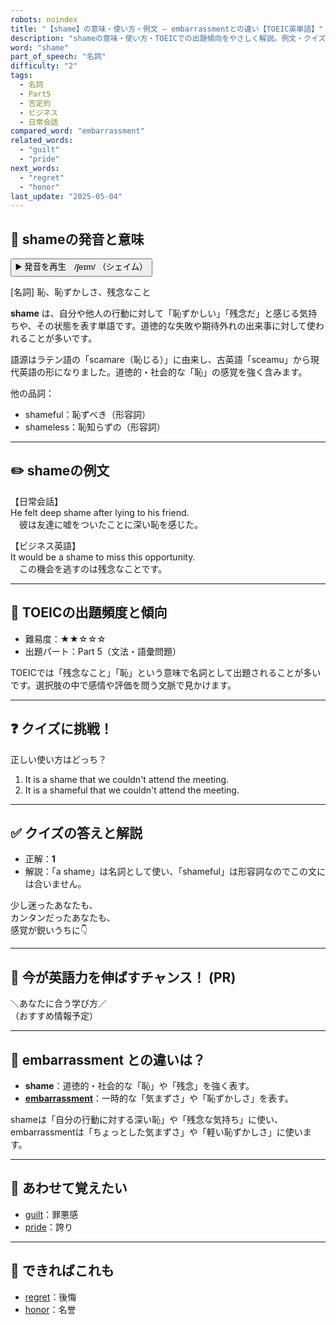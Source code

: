 ```yaml
---
robots: noindex
title: "【shame】の意味・使い方・例文 ― embarrassmentとの違い【TOEIC英単語】"
description: "shameの意味・使い方・TOEICでの出題傾向をやさしく解説。例文・クイズ付きでembarrassmentとの違いもわかりやすく学べます。"
word: "shame"
part_of_speech: "名詞"
difficulty: "2"
tags:
  - 名詞
  - Part5
  - 否定的
  - ビジネス
  - 日常会話
compared_word: "embarrassment"
related_words:
  - "guilt"
  - "pride"
next_words:
  - "regret"
  - "honor"
last_update: "2025-05-04"
---
```


## 🔰 shameの発音と意味

<button class="play-audio" onclick="playTTS('shame')">
  <span class="play-audio-main">
    ▶️ 発音を再生　/ʃeɪm/
  </span>
  <span class="play-audio-sub">
    （シェイム）
  </span>
</button>

[名詞] 恥、恥ずかしさ、残念なこと

**shame** は、自分や他人の行動に対して「恥ずかしい」「残念だ」と感じる気持ちや、その状態を表す単語です。道徳的な失敗や期待外れの出来事に対して使われることが多いです。

語源はラテン語の「scamare（恥じる）」に由来し、古英語「sceamu」から現代英語の形になりました。道徳的・社会的な「恥」の感覚を強く含みます。

他の品詞：  
- shameful：恥ずべき（形容詞）
- shameless：恥知らずの（形容詞）

---

## ✏️ shameの例文

【日常会話】  
He felt deep shame after lying to his friend.  
　彼は友達に嘘をついたことに深い恥を感じた。

【ビジネス英語】  
It would be a shame to miss this opportunity.  
　この機会を逃すのは残念なことです。

---

## 🎯 TOEICの出題頻度と傾向

- 難易度：★★☆☆☆
- 出題パート：Part 5（文法・語彙問題）

TOEICでは「残念なこと」「恥」という意味で名詞として出題されることが多いです。選択肢の中で感情や評価を問う文脈で見かけます。

---

## ❓ クイズに挑戦！

正しい使い方はどっち？

1. It is a shame that we couldn't attend the meeting.  
2. It is a shameful that we couldn't attend the meeting.

---

## ✅ クイズの答えと解説

- 正解：**1**
- 解説：「a shame」は名詞として使い、「shameful」は形容詞なのでこの文には合いません。

少し迷ったあなたも、  
カンタンだったあなたも、  
感覚が鋭いうちに👇️

---

## 🚀 今が英語力を伸ばすチャンス！ (PR)

<div class="info-center">
＼あなたに合う学び方／<br>  
（おすすめ情報予定）
</div>

---

## 🤔  embarrassment との違いは？

- **shame**：道徳的・社会的な「恥」や「残念」を強く表す。
- **[embarrassment](/embarrassment)**：一時的な「気まずさ」や「恥ずかしさ」を表す。

shameは「自分の行動に対する深い恥」や「残念な気持ち」に使い、embarrassmentは「ちょっとした気まずさ」や「軽い恥ずかしさ」に使います。

---

## 🧩 あわせて覚えたい

- [guilt](/guilt)：罪悪感
- [pride](/pride)：誇り

---

## 📖 できればこれも

- [regret](/regret)：後悔
- [honor](/honor)：名誉

<!-- cvid: aid06_bid03 -->
